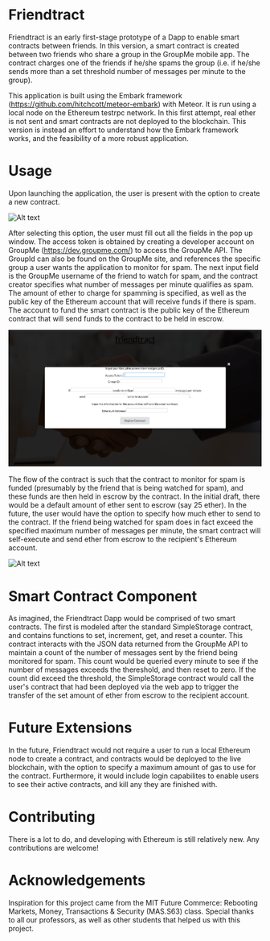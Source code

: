 # Friendtract

Friendtract is an early first-stage prototype of a Dapp to enable smart contracts between friends. In this version, a smart contract is created between two friends who share a group in the GroupMe mobile app. The contract charges one of the friends if he/she spams the group (i.e. if he/she sends more than a set threshold number of messages per minute to the group).

This application is built using the Embark framework (https://github.com/hitchcott/meteor-embark) with Meteor. It is run using a local node on the Ethereum testrpc network. In this first attempt, real ether is not sent and smart contracts are not deployed to the blockchain. This version is instead an effort to understand how the Embark framework works, and the feasibility of a more robust application.

# Usage

Upon launching the application, the user is present with the option to create a new contract.

![Alt text](./public/images/home_page.png?raw=true "home_page")

After selecting this option, the user must fill out all the fields in the pop up window. The access token is obtained by creating a developer account on GroupMe (https://dev.groupme.com/) to access the GroupMe API. The GroupId can also be found on the GroupMe site, and references the specific group a user wants the application to monitor for spam. The next input field is the GroupMe username of the friend to watch for spam, and the contract creator specifies what number of messages per minute qualifies as spam. The amount of ether to charge for spamming is specified, as well as the public key of the Ethereum account that will receive funds if there is spam. The account to fund the smart contract is the public key of the Ethereum contract that will send funds to the contract to be held in escrow.

![Alt text](./public/images/contract_info.png?raw=true "contract_info")

The flow of the contract is such that the contract to monitor for spam is funded (presumably by the friend that is being watched for spam), and these funds are then held in escrow by the contract. In the initial draft, there would be a default amount of ether sent to escrow (say 25 ether). In the future, the user would have the option to specify how much ether to send to the contract. If the friend being watched for spam does in fact exceed the specified maximum number of messages per minute, the smart contract will self-execute and send ether from escrow to the recipient's Ethereum account.

![Alt text](./public/images/deployed.png?raw=true "deployed")

# Smart Contract Component

As imagined, the Friendtract Dapp would be comprised of two smart contracts. The first is modeled after the standard SimpleStorage contract, and contains functions to set, increment, get, and reset a counter. This contract interacts with the JSON data returned from the GroupMe API to maintain a count of the number of messages sent by the friend being monitored for spam. This count would be queried every minute to see if the number of messages exceeds the thereshold, and then reset to zero. If the count did exceed the threshold, the SimpleStorage contract would call the user's contract that had been deployed via the web app to trigger the transfer of the set amount of ether from escrow to the recipient account.

# Future Extensions

In the future, Friendtract would not require a user to run a local Ethereum node to create a contract, and contracts would be deployed to the live blockchain, with the option to specify a maximum amount of gas to use for the contract. Furthermore, it would include login capabilites to enable users to see their active contracts, and kill any they are finished with.

# Contributing

There is a lot to do, and developing with Ethereum is still relatively new. Any contributions are welcome!

# Acknowledgements

Inspiration for this project came from the MIT Future Commerce: Rebooting Markets, Money, Transactions & Security (MAS.S63) class. Special thanks to all our professors, as well as other students that helped us with this project.

